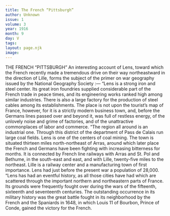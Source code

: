 ```yaml
---
title: The French “Pittsburgh”
author: Unknown
issue: 1
volume: 3
year: 1916
month: 9
day: V
tags:
layout: page.njk
image:
---
```

THE FRENCH “PITTSBURGH”       An interesting account of Lens, toward which the French recently made a tremendous drive on their way northeastward in the direction of Lille, forms the subject of the primer on war geography issued by the National Geography Society :—       “Lens is a strong iron and steel center. Its great iron foundries supplied considerable part of the French trade in peace times, and its engineering works ranked high among similar industries. There is also a large factory for the production of steel cables among its establishments. The place is not upon the tourist’s map of France, however, for it is a strictly modern business town, and, before the Germans lines passed over and beyond it, was full of restless energy, of the unlovely noise and grime of factories, and of the unattractive commonplaces of labor and commerce.       “The region all around is an industrial one. Through this district of the department of Pass de Calais run large coal fields. Lens is one of the centers of coal mining. The town is situated thirteen miles north-northeast of Arras, around which later place the French and Germans have been fighting with increasing bitterness for months. It is connected by French line railways with Arras and St. Pol and Bethume, in the south-east and east, and with Lille, twenty-five miles to the northeast. Lille is a railway center and a manufacturing town of first importance. Lens had just before the present war a population of 28,000.       “Lens has had an eventful history, as all those cities have had which are scattered through the important northern and northeastern parts of France. Its grounds were frequently fought over during the wars of the fifteenth, sixteenth and seventeenth centuries. The outstanding occurrence in its military history was the great battle fought in its neighborhood by the French and the Spaniards in 1648, in which Louis 11 of Bourbon, Prince of Conde, gained the victory for the French. 
